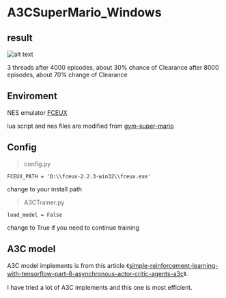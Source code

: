 # A3CSuperMario_Windows
## result

![alt text](https://raw.githubusercontent.com/xushsh163/A3CSuperMario_Windows/master/result.gif)

3 threads
after 4000 episodes, about 30% chance of Clearance
after 8000 episodes, about 70% change of Clearance

## Enviroment

NES emulator [FCEUX](http://www.fceux.com/web/home.html)

lua script and nes files are modified from [gym-super-mario](https://github.com/ppaquette/gym-super-mario)

## Config

> config.py
```
FCEUX_PATH = 'D:\\fceux-2.2.3-win32\\fceux.exe'
```
change to your install path

> A3CTrainer.py
```
load_model = False
```
change to True if you need to continue training

## A3C model

A3C model implements is from this article 《[simple-reinforcement-learning-with-tensorflow-part-8-asynchronous-actor-critic-agents-a3c](https://medium.com/emergent-future/simple-reinforcement-learning-with-tensorflow-part-8-asynchronous-actor-critic-agents-a3c-c88f72a5e9f2)》.

I have tried a lot of A3C implements and this one is most efficient.

